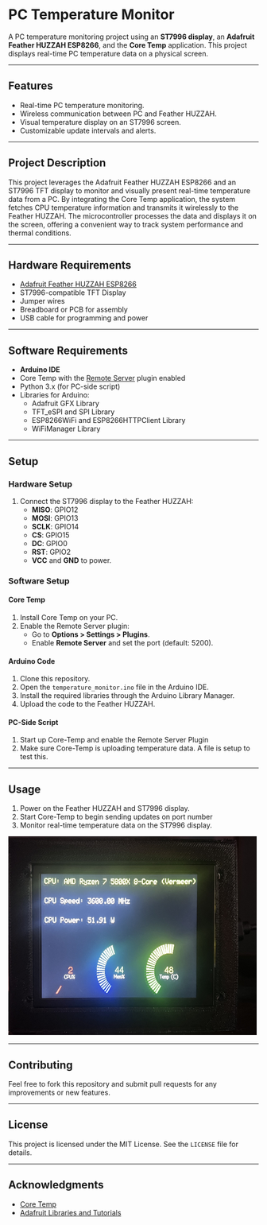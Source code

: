 # PC Temperature Monitor

A PC temperature monitoring project using an **ST7996 display**, an **Adafruit Feather HUZZAH ESP8266**, and the **Core Temp** application. This project displays real-time PC temperature data on a physical screen.

---

## Features
- Real-time PC temperature monitoring.
- Wireless communication between PC and Feather HUZZAH.
- Visual temperature display on an ST7996 screen.
- Customizable update intervals and alerts.

---

## Project Description
This project leverages the Adafruit Feather HUZZAH ESP8266 and an ST7996 TFT display to monitor and visually present real-time temperature data from a PC. By integrating the Core Temp application, the system fetches CPU temperature information and transmits it wirelessly to the Feather HUZZAH. The microcontroller processes the data and displays it on the screen, offering a convenient way to track system performance and thermal conditions.

---

## Hardware Requirements
- [Adafruit Feather HUZZAH ESP8266](https://www.adafruit.com/product/2821)
- ST7996-compatible TFT Display
- Jumper wires
- Breadboard or PCB for assembly
- USB cable for programming and power

---

## Software Requirements
- **Arduino IDE**
- Core Temp with the [Remote Server](https://www.alcpu.com/CoreTemp/addons.html) plugin enabled
- Python 3.x (for PC-side script)
- Libraries for Arduino:
  - Adafruit GFX Library
  - TFT_eSPI and SPI Library
  - ESP8266WiFi and ESP8266HTTPClient Library
  - WiFiManager Library

---

## Setup

### Hardware Setup
1. Connect the ST7996 display to the Feather HUZZAH:
    - **MISO**: GPIO12
    - **MOSI**: GPIO13 
    - **SCLK**: GPIO14 
    - **CS**: GPIO15 
    - **DC**: GPIO0 
    - **RST**: GPIO2 
    - **VCC** and **GND** to power.

### Software Setup
#### Core Temp
1. Install Core Temp on your PC.
2. Enable the Remote Server plugin:
    - Go to **Options > Settings > Plugins**.
    - Enable **Remote Server** and set the port (default: 5200).

#### Arduino Code
1. Clone this repository.
2. Open the `temperature_monitor.ino` file in the Arduino IDE.
3. Install the required libraries through the Arduino Library Manager.
4. Upload the code to the Feather HUZZAH.

#### PC-Side Script
1. Start up Core-Temp and enable the Remote Server Plugin
2. Make sure Core-Temp is uploading temperature data. A file is setup to test this.

---

## Usage
1. Power on the Feather HUZZAH and ST7996 display.
2. Start Core-Temp to begin sending updates on port number
3. Monitor real-time temperature data on the ST7996 display.

<img src="temp_monitor_example.jpeg" alt="Sample Image" width="500" height="400">

---

## Contributing
Feel free to fork this repository and submit pull requests for any improvements or new features.

---

## License
This project is licensed under the MIT License. See the `LICENSE` file for details.

---

## Acknowledgments
- [Core Temp](https://www.alcpu.com/CoreTemp/)
- [Adafruit Libraries and Tutorials](https://learn.adafruit.com/)
